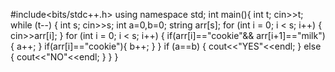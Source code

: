 #include<bits/stdc++.h>
using namespace std;
int main(){
int t;
cin>>t;
while (t--)
{
    int s;
    cin>>s;
    int a=0,b=0;
    string arr[s];
    for (int  i = 0; i < s; i++)
    {
        cin>>arr[i];
    }
   for (int  i = 0; i < s; i++)
   {
       if(arr[i]=="cookie"&& arr[i+1]=="milk"){
           a++;
       }
        if(arr[i]=="cookie"){
           b++;
       }
   }
   if (a==b)
   {
       cout<<"YES"<<endl;
   }
   else
   {
       cout<<"NO"<<endl;
   }
}
}
   
   
